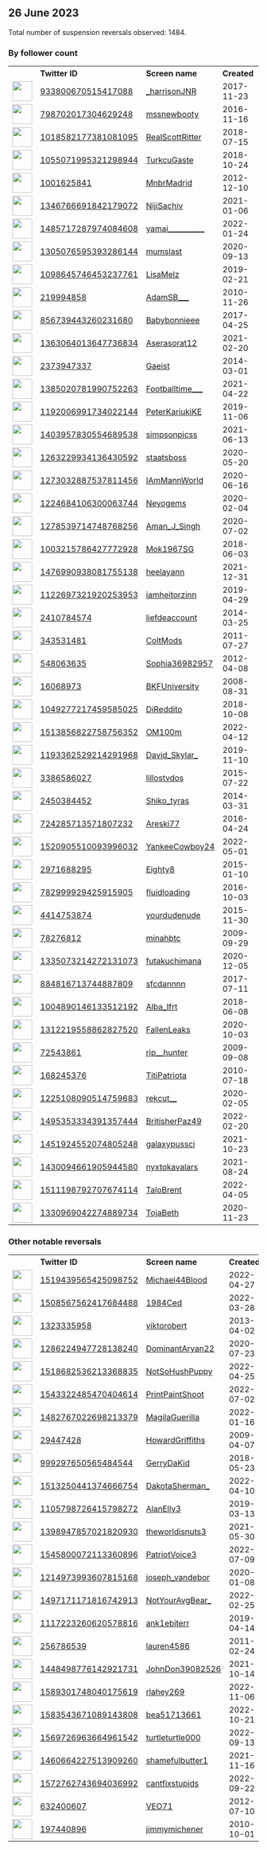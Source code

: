 
## 26 June 2023
Total number of suspension reversals observed: 1484.

### By follower count
<table><tr><th></th><th align="left">Twitter ID</th><th align="left">Screen name</th>
<th align="left">Created</th><th align="left">Status</th><th align="left">Suspended</th><th align="left">Followers</th>
<tr><td><a href="https://pbs.twimg.com/profile_images/1667821215573061633/NO-OcoFa_normal.jpg"><img src="https://pbs.twimg.com/profile_images/1667821215573061633/NO-OcoFa_normal.jpg" width="40px" height="40px" align="center"/></a></td><td><a href="https://twitter.com/intent/user?user_id=933800670515417088">933800670515417088</a></td><td><a href="https://twitter.com/_harrisonJNR">_harrisonJNR</a></td><td>2017-11-23</td><td align="center"></td><td></td><td>256000</td></tr>
<tr><td><a href="https://pbs.twimg.com/profile_images/1634045401740242944/fpsx8SBa_normal.jpg"><img src="https://pbs.twimg.com/profile_images/1634045401740242944/fpsx8SBa_normal.jpg" width="40px" height="40px" align="center"/></a></td><td><a href="https://twitter.com/intent/user?user_id=798702017304629248">798702017304629248</a></td><td><a href="https://twitter.com/mssnewbooty">mssnewbooty</a></td><td>2016-11-16</td><td align="center"></td><td></td><td>172353</td></tr>
<tr><td><a href="https://pbs.twimg.com/profile_images/1501017544894951425/L1RVDiRH_normal.jpg"><img src="https://pbs.twimg.com/profile_images/1501017544894951425/L1RVDiRH_normal.jpg" width="40px" height="40px" align="center"/></a></td><td><a href="https://twitter.com/intent/user?user_id=1018582177381081095">1018582177381081095</a></td><td><a href="https://twitter.com/RealScottRitter">RealScottRitter</a></td><td>2018-07-15</td><td align="center"></td><td>2023-03-30</td><td>122154</td></tr>
<tr><td><a href="https://pbs.twimg.com/profile_images/1659188934868606977/WMhh7ieA_normal.jpg"><img src="https://pbs.twimg.com/profile_images/1659188934868606977/WMhh7ieA_normal.jpg" width="40px" height="40px" align="center"/></a></td><td><a href="https://twitter.com/intent/user?user_id=1055071995321298944">1055071995321298944</a></td><td><a href="https://twitter.com/TurkcuGaste">TurkcuGaste</a></td><td>2018-10-24</td><td align="center"></td><td>2023-01-09</td><td>111646</td></tr>
<tr><td><a href="https://pbs.twimg.com/profile_images/1645516650844700673/lOeXl5wD_normal.jpg"><img src="https://pbs.twimg.com/profile_images/1645516650844700673/lOeXl5wD_normal.jpg" width="40px" height="40px" align="center"/></a></td><td><a href="https://twitter.com/intent/user?user_id=1001625841">1001625841</a></td><td><a href="https://twitter.com/MnbrMadrid">MnbrMadrid</a></td><td>2012-12-10</td><td align="center"></td><td></td><td>96623</td></tr>
<tr><td><a href="https://pbs.twimg.com/profile_images/1616471232031133696/ssNO3yLb_normal.jpg"><img src="https://pbs.twimg.com/profile_images/1616471232031133696/ssNO3yLb_normal.jpg" width="40px" height="40px" align="center"/></a></td><td><a href="https://twitter.com/intent/user?user_id=1346766691842179072">1346766691842179072</a></td><td><a href="https://twitter.com/NijiSachiv">NijiSachiv</a></td><td>2021-01-06</td><td align="center"></td><td></td><td>77748</td></tr>
<tr><td><a href="https://pbs.twimg.com/profile_images/1641071864478040066/pzkhXKtl_normal.jpg"><img src="https://pbs.twimg.com/profile_images/1641071864478040066/pzkhXKtl_normal.jpg" width="40px" height="40px" align="center"/></a></td><td><a href="https://twitter.com/intent/user?user_id=1485717287974084608">1485717287974084608</a></td><td><a href="https://twitter.com/yamai__________">yamai__________</a></td><td>2022-01-24</td><td align="center"></td><td>2023-05-13</td><td>70196</td></tr>
<tr><td><a href="https://pbs.twimg.com/profile_images/1643846033468784641/myPUgYjV_normal.jpg"><img src="https://pbs.twimg.com/profile_images/1643846033468784641/myPUgYjV_normal.jpg" width="40px" height="40px" align="center"/></a></td><td><a href="https://twitter.com/intent/user?user_id=1305076595393286144">1305076595393286144</a></td><td><a href="https://twitter.com/mumslast">mumslast</a></td><td>2020-09-13</td><td align="center"></td><td></td><td>61101</td></tr>
<tr><td><a href="https://pbs.twimg.com/profile_images/1642581015485902854/rCXjH1Np_normal.jpg"><img src="https://pbs.twimg.com/profile_images/1642581015485902854/rCXjH1Np_normal.jpg" width="40px" height="40px" align="center"/></a></td><td><a href="https://twitter.com/intent/user?user_id=1098645746453237761">1098645746453237761</a></td><td><a href="https://twitter.com/LisaMelz">LisaMelz</a></td><td>2019-02-21</td><td align="center"></td><td></td><td>60160</td></tr>
<tr><td><a href="https://pbs.twimg.com/profile_images/1646244767741759489/BuWHrGzO_normal.jpg"><img src="https://pbs.twimg.com/profile_images/1646244767741759489/BuWHrGzO_normal.jpg" width="40px" height="40px" align="center"/></a></td><td><a href="https://twitter.com/intent/user?user_id=219994858">219994858</a></td><td><a href="https://twitter.com/AdamSB___">AdamSB___</a></td><td>2010-11-26</td><td align="center"></td><td></td><td>59679</td></tr>
<tr><td><a href="https://pbs.twimg.com/profile_images/1653160087144345600/mhjIfk4w_normal.jpg"><img src="https://pbs.twimg.com/profile_images/1653160087144345600/mhjIfk4w_normal.jpg" width="40px" height="40px" align="center"/></a></td><td><a href="https://twitter.com/intent/user?user_id=856739443260231680">856739443260231680</a></td><td><a href="https://twitter.com/Babybonnieee">Babybonnieee</a></td><td>2017-04-25</td><td align="center"></td><td></td><td>59068</td></tr>
<tr><td><a href="https://pbs.twimg.com/profile_images/1667831515680583684/gN7zfycC_normal.jpg"><img src="https://pbs.twimg.com/profile_images/1667831515680583684/gN7zfycC_normal.jpg" width="40px" height="40px" align="center"/></a></td><td><a href="https://twitter.com/intent/user?user_id=1363064013647736834">1363064013647736834</a></td><td><a href="https://twitter.com/Aserasorat12">Aserasorat12</a></td><td>2021-02-20</td><td align="center"></td><td></td><td>51952</td></tr>
<tr><td><a href="https://pbs.twimg.com/profile_images/1642081405730451457/GjRyX9gR_normal.jpg"><img src="https://pbs.twimg.com/profile_images/1642081405730451457/GjRyX9gR_normal.jpg" width="40px" height="40px" align="center"/></a></td><td><a href="https://twitter.com/intent/user?user_id=2373947337">2373947337</a></td><td><a href="https://twitter.com/Gaeist">Gaeist</a></td><td>2014-03-01</td><td align="center"></td><td></td><td>43244</td></tr>
<tr><td><a href="https://pbs.twimg.com/profile_images/1393523294326992897/pCuz42WK_normal.jpg"><img src="https://pbs.twimg.com/profile_images/1393523294326992897/pCuz42WK_normal.jpg" width="40px" height="40px" align="center"/></a></td><td><a href="https://twitter.com/intent/user?user_id=1385020781990752263">1385020781990752263</a></td><td><a href="https://twitter.com/Footballtime___">Footballtime___</a></td><td>2021-04-22</td><td align="center"></td><td>2022-12-19</td><td>41881</td></tr>
<tr><td><a href="https://pbs.twimg.com/profile_images/1273833476337340417/-8go6TsQ_normal.jpg"><img src="https://pbs.twimg.com/profile_images/1273833476337340417/-8go6TsQ_normal.jpg" width="40px" height="40px" align="center"/></a></td><td><a href="https://twitter.com/intent/user?user_id=1192006991734022144">1192006991734022144</a></td><td><a href="https://twitter.com/PeterKariukiKE">PeterKariukiKE</a></td><td>2019-11-06</td><td align="center"></td><td>2022-08-27</td><td>41324</td></tr>
<tr><td><a href="https://pbs.twimg.com/profile_images/1566624364518309894/Mnyfd7ZF_normal.jpg"><img src="https://pbs.twimg.com/profile_images/1566624364518309894/Mnyfd7ZF_normal.jpg" width="40px" height="40px" align="center"/></a></td><td><a href="https://twitter.com/intent/user?user_id=1403957830554689538">1403957830554689538</a></td><td><a href="https://twitter.com/simpsonpicss">simpsonpicss</a></td><td>2021-06-13</td><td align="center"></td><td></td><td>40762</td></tr>
<tr><td><a href="https://pbs.twimg.com/profile_images/1618972018707152897/M8GRb7d3_normal.jpg"><img src="https://pbs.twimg.com/profile_images/1618972018707152897/M8GRb7d3_normal.jpg" width="40px" height="40px" align="center"/></a></td><td><a href="https://twitter.com/intent/user?user_id=1263229934136430592">1263229934136430592</a></td><td><a href="https://twitter.com/staatsboss">staatsboss</a></td><td>2020-05-20</td><td align="center"></td><td></td><td>34148</td></tr>
<tr><td><a href="https://pbs.twimg.com/profile_images/1273054132039872513/qP-x_K2W_normal.jpg"><img src="https://pbs.twimg.com/profile_images/1273054132039872513/qP-x_K2W_normal.jpg" width="40px" height="40px" align="center"/></a></td><td><a href="https://twitter.com/intent/user?user_id=1273032887537811456">1273032887537811456</a></td><td><a href="https://twitter.com/IAmMannWorld">IAmMannWorld</a></td><td>2020-06-16</td><td align="center"></td><td></td><td>33905</td></tr>
<tr><td><a href="https://pbs.twimg.com/profile_images/1631224104249446403/87FketWT_normal.jpg"><img src="https://pbs.twimg.com/profile_images/1631224104249446403/87FketWT_normal.jpg" width="40px" height="40px" align="center"/></a></td><td><a href="https://twitter.com/intent/user?user_id=1224684106300063744">1224684106300063744</a></td><td><a href="https://twitter.com/Neyogems">Neyogems</a></td><td>2020-02-04</td><td align="center"></td><td></td><td>32084</td></tr>
<tr><td><a href="https://pbs.twimg.com/profile_images/1307208911246618632/GGyDHPYb_normal.jpg"><img src="https://pbs.twimg.com/profile_images/1307208911246618632/GGyDHPYb_normal.jpg" width="40px" height="40px" align="center"/></a></td><td><a href="https://twitter.com/intent/user?user_id=1278539714748768256">1278539714748768256</a></td><td><a href="https://twitter.com/Aman_J_Singh">Aman_J_Singh</a></td><td>2020-07-02</td><td align="center"></td><td></td><td>27799</td></tr>
<tr><td><a href="https://pbs.twimg.com/profile_images/1657524558872674306/aW49xWZD_normal.jpg"><img src="https://pbs.twimg.com/profile_images/1657524558872674306/aW49xWZD_normal.jpg" width="40px" height="40px" align="center"/></a></td><td><a href="https://twitter.com/intent/user?user_id=1003215786427772928">1003215786427772928</a></td><td><a href="https://twitter.com/Mok1967SG">Mok1967SG</a></td><td>2018-06-03</td><td align="center"></td><td>2022-08-30</td><td>25756</td></tr>
<tr><td><a href="https://pbs.twimg.com/profile_images/1644765013125771265/cOAZEEPc_normal.jpg"><img src="https://pbs.twimg.com/profile_images/1644765013125771265/cOAZEEPc_normal.jpg" width="40px" height="40px" align="center"/></a></td><td><a href="https://twitter.com/intent/user?user_id=1476990938081755138">1476990938081755138</a></td><td><a href="https://twitter.com/heelayann">heelayann</a></td><td>2021-12-31</td><td align="center"></td><td>2023-06-26</td><td>24521</td></tr>
<tr><td><a href="https://pbs.twimg.com/profile_images/1310316679235280897/EI2hIFe8_normal.jpg"><img src="https://pbs.twimg.com/profile_images/1310316679235280897/EI2hIFe8_normal.jpg" width="40px" height="40px" align="center"/></a></td><td><a href="https://twitter.com/intent/user?user_id=1122697321920253953">1122697321920253953</a></td><td><a href="https://twitter.com/iamheitorzinn">iamheitorzinn</a></td><td>2019-04-29</td><td align="center"></td><td></td><td>24416</td></tr>
<tr><td><a href="https://pbs.twimg.com/profile_images/1359408890761330691/6BLuKGxE_normal.jpg"><img src="https://pbs.twimg.com/profile_images/1359408890761330691/6BLuKGxE_normal.jpg" width="40px" height="40px" align="center"/></a></td><td><a href="https://twitter.com/intent/user?user_id=2410784574">2410784574</a></td><td><a href="https://twitter.com/liefdeaccount">liefdeaccount</a></td><td>2014-03-25</td><td align="center"></td><td></td><td>23795</td></tr>
<tr><td><a href="https://pbs.twimg.com/profile_images/1659479316730634240/mRpWsNDt_normal.jpg"><img src="https://pbs.twimg.com/profile_images/1659479316730634240/mRpWsNDt_normal.jpg" width="40px" height="40px" align="center"/></a></td><td><a href="https://twitter.com/intent/user?user_id=343531481">343531481</a></td><td><a href="https://twitter.com/ColtMods">ColtMods</a></td><td>2011-07-27</td><td align="center"></td><td></td><td>22151</td></tr>
<tr><td><a href="https://pbs.twimg.com/profile_images/1459852653270286338/jYwfdvGt_normal.jpg"><img src="https://pbs.twimg.com/profile_images/1459852653270286338/jYwfdvGt_normal.jpg" width="40px" height="40px" align="center"/></a></td><td><a href="https://twitter.com/intent/user?user_id=548063635">548063635</a></td><td><a href="https://twitter.com/Sophia36982957">Sophia36982957</a></td><td>2012-04-08</td><td align="center"></td><td>2023-03-21</td><td>19123</td></tr>
<tr><td><a href="https://pbs.twimg.com/profile_images/1668775921397145600/lj9zZQ0M_normal.jpg"><img src="https://pbs.twimg.com/profile_images/1668775921397145600/lj9zZQ0M_normal.jpg" width="40px" height="40px" align="center"/></a></td><td><a href="https://twitter.com/intent/user?user_id=16068973">16068973</a></td><td><a href="https://twitter.com/BKFUniversity">BKFUniversity</a></td><td>2008-08-31</td><td align="center"></td><td></td><td>19122</td></tr>
<tr><td><a href="https://pbs.twimg.com/profile_images/1640487806735724544/C5EaCUMh_normal.jpg"><img src="https://pbs.twimg.com/profile_images/1640487806735724544/C5EaCUMh_normal.jpg" width="40px" height="40px" align="center"/></a></td><td><a href="https://twitter.com/intent/user?user_id=1049277217459585025">1049277217459585025</a></td><td><a href="https://twitter.com/DiReddito">DiReddito</a></td><td>2018-10-08</td><td align="center"></td><td></td><td>18956</td></tr>
<tr><td><a href="https://pbs.twimg.com/profile_images/1514709222692466697/8BhYPpzA_normal.jpg"><img src="https://pbs.twimg.com/profile_images/1514709222692466697/8BhYPpzA_normal.jpg" width="40px" height="40px" align="center"/></a></td><td><a href="https://twitter.com/intent/user?user_id=1513856822758756352">1513856822758756352</a></td><td><a href="https://twitter.com/OM100m">OM100m</a></td><td>2022-04-12</td><td align="center"></td><td>2023-06-17</td><td>18343</td></tr>
<tr><td><a href="https://pbs.twimg.com/profile_images/1351076696905154563/ucdBpX2y_normal.jpg"><img src="https://pbs.twimg.com/profile_images/1351076696905154563/ucdBpX2y_normal.jpg" width="40px" height="40px" align="center"/></a></td><td><a href="https://twitter.com/intent/user?user_id=1193362529214291968">1193362529214291968</a></td><td><a href="https://twitter.com/David_Skylar_">David_Skylar_</a></td><td>2019-11-10</td><td align="center"></td><td>2023-02-14</td><td>18319</td></tr>
<tr><td><a href="https://pbs.twimg.com/profile_images/1271498633440120834/aB0Z4MiP_normal.jpg"><img src="https://pbs.twimg.com/profile_images/1271498633440120834/aB0Z4MiP_normal.jpg" width="40px" height="40px" align="center"/></a></td><td><a href="https://twitter.com/intent/user?user_id=3386586027">3386586027</a></td><td><a href="https://twitter.com/lillostvdos">lillostvdos</a></td><td>2015-07-22</td><td align="center"></td><td></td><td>17689</td></tr>
<tr><td><a href="https://pbs.twimg.com/profile_images/1669413047356538882/UwTcxK-T_normal.jpg"><img src="https://pbs.twimg.com/profile_images/1669413047356538882/UwTcxK-T_normal.jpg" width="40px" height="40px" align="center"/></a></td><td><a href="https://twitter.com/intent/user?user_id=2450384452">2450384452</a></td><td><a href="https://twitter.com/Shiko_tyras">Shiko_tyras</a></td><td>2014-03-31</td><td align="center"></td><td></td><td>17421</td></tr>
<tr><td><a href="https://pbs.twimg.com/profile_images/1325339441926385665/Rrj6h9CK_normal.jpg"><img src="https://pbs.twimg.com/profile_images/1325339441926385665/Rrj6h9CK_normal.jpg" width="40px" height="40px" align="center"/></a></td><td><a href="https://twitter.com/intent/user?user_id=724285713571807232">724285713571807232</a></td><td><a href="https://twitter.com/Areski77">Areski77</a></td><td>2016-04-24</td><td align="center">🔒</td><td></td><td>17008</td></tr>
<tr><td><a href="https://pbs.twimg.com/profile_images/1584281230891261953/gOGnnkTo_normal.jpg"><img src="https://pbs.twimg.com/profile_images/1584281230891261953/gOGnnkTo_normal.jpg" width="40px" height="40px" align="center"/></a></td><td><a href="https://twitter.com/intent/user?user_id=1520905510093996032">1520905510093996032</a></td><td><a href="https://twitter.com/YankeeCowboy24">YankeeCowboy24</a></td><td>2022-05-01</td><td align="center"></td><td>2023-06-20</td><td>16794</td></tr>
<tr><td><a href="https://pbs.twimg.com/profile_images/1307998714666119170/08Sm6QAQ_normal.jpg"><img src="https://pbs.twimg.com/profile_images/1307998714666119170/08Sm6QAQ_normal.jpg" width="40px" height="40px" align="center"/></a></td><td><a href="https://twitter.com/intent/user?user_id=2971688295">2971688295</a></td><td><a href="https://twitter.com/Eighty8">Eighty8</a></td><td>2015-01-10</td><td align="center"></td><td></td><td>15072</td></tr>
<tr><td><a href="https://pbs.twimg.com/profile_images/1650847526658899971/xuAE4n2I_normal.jpg"><img src="https://pbs.twimg.com/profile_images/1650847526658899971/xuAE4n2I_normal.jpg" width="40px" height="40px" align="center"/></a></td><td><a href="https://twitter.com/intent/user?user_id=782999929425915905">782999929425915905</a></td><td><a href="https://twitter.com/fluidloading">fluidloading</a></td><td>2016-10-03</td><td align="center"></td><td></td><td>14205</td></tr>
<tr><td><a href="https://pbs.twimg.com/profile_images/1236418029942198273/vAB9fOtF_normal.jpg"><img src="https://pbs.twimg.com/profile_images/1236418029942198273/vAB9fOtF_normal.jpg" width="40px" height="40px" align="center"/></a></td><td><a href="https://twitter.com/intent/user?user_id=4414753874">4414753874</a></td><td><a href="https://twitter.com/yourdudenude">yourdudenude</a></td><td>2015-11-30</td><td align="center"></td><td></td><td>14153</td></tr>
<tr><td><a href="https://pbs.twimg.com/profile_images/1626003297579540480/CnB1M05F_normal.jpg"><img src="https://pbs.twimg.com/profile_images/1626003297579540480/CnB1M05F_normal.jpg" width="40px" height="40px" align="center"/></a></td><td><a href="https://twitter.com/intent/user?user_id=78276812">78276812</a></td><td><a href="https://twitter.com/minahbtc">minahbtc</a></td><td>2009-09-29</td><td align="center"></td><td></td><td>14135</td></tr>
<tr><td><a href="https://pbs.twimg.com/profile_images/1672641393217650688/PgtFIt7F_normal.jpg"><img src="https://pbs.twimg.com/profile_images/1672641393217650688/PgtFIt7F_normal.jpg" width="40px" height="40px" align="center"/></a></td><td><a href="https://twitter.com/intent/user?user_id=1335073214272131073">1335073214272131073</a></td><td><a href="https://twitter.com/futakuchimana">futakuchimana</a></td><td>2020-12-05</td><td align="center"></td><td>2023-06-17</td><td>13305</td></tr>
<tr><td><a href="https://pbs.twimg.com/profile_images/1390361851888873479/zpxsKybr_normal.jpg"><img src="https://pbs.twimg.com/profile_images/1390361851888873479/zpxsKybr_normal.jpg" width="40px" height="40px" align="center"/></a></td><td><a href="https://twitter.com/intent/user?user_id=884816713744887809">884816713744887809</a></td><td><a href="https://twitter.com/sfcdannnn">sfcdannnn</a></td><td>2017-07-11</td><td align="center"></td><td></td><td>13290</td></tr>
<tr><td><a href="https://pbs.twimg.com/profile_images/1638549092925321217/EObXKm7E_normal.jpg"><img src="https://pbs.twimg.com/profile_images/1638549092925321217/EObXKm7E_normal.jpg" width="40px" height="40px" align="center"/></a></td><td><a href="https://twitter.com/intent/user?user_id=1004890146133512192">1004890146133512192</a></td><td><a href="https://twitter.com/Alba_Ifrt">Alba_Ifrt</a></td><td>2018-06-08</td><td align="center"></td><td>2023-06-10</td><td>13178</td></tr>
<tr><td><a href="https://pbs.twimg.com/profile_images/1562341873540276224/hAI_z-PX_normal.jpg"><img src="https://pbs.twimg.com/profile_images/1562341873540276224/hAI_z-PX_normal.jpg" width="40px" height="40px" align="center"/></a></td><td><a href="https://twitter.com/intent/user?user_id=1312219558862827520">1312219558862827520</a></td><td><a href="https://twitter.com/FallenLeaks">FallenLeaks</a></td><td>2020-10-03</td><td align="center"></td><td></td><td>12962</td></tr>
<tr><td><a href="https://pbs.twimg.com/profile_images/1672856094446878720/MA8Gi9Q8_normal.jpg"><img src="https://pbs.twimg.com/profile_images/1672856094446878720/MA8Gi9Q8_normal.jpg" width="40px" height="40px" align="center"/></a></td><td><a href="https://twitter.com/intent/user?user_id=72543861">72543861</a></td><td><a href="https://twitter.com/rip__hunter">rip__hunter</a></td><td>2009-09-08</td><td align="center">🔒</td><td></td><td>11045</td></tr>
<tr><td><a href="https://pbs.twimg.com/profile_images/1622032271489343490/ohX5aT1o_normal.jpg"><img src="https://pbs.twimg.com/profile_images/1622032271489343490/ohX5aT1o_normal.jpg" width="40px" height="40px" align="center"/></a></td><td><a href="https://twitter.com/intent/user?user_id=168245376">168245376</a></td><td><a href="https://twitter.com/TitiPatriota">TitiPatriota</a></td><td>2010-07-18</td><td align="center"></td><td>2023-06-03</td><td>10994</td></tr>
<tr><td><a href="https://pbs.twimg.com/profile_images/1383478978904608769/wjOLWeiR_normal.jpg"><img src="https://pbs.twimg.com/profile_images/1383478978904608769/wjOLWeiR_normal.jpg" width="40px" height="40px" align="center"/></a></td><td><a href="https://twitter.com/intent/user?user_id=1225108090514759683">1225108090514759683</a></td><td><a href="https://twitter.com/rekcut__">rekcut__</a></td><td>2020-02-05</td><td align="center"></td><td></td><td>10772</td></tr>
<tr><td><a href="https://pbs.twimg.com/profile_images/1666225401616629761/FXZ4hLOj_normal.jpg"><img src="https://pbs.twimg.com/profile_images/1666225401616629761/FXZ4hLOj_normal.jpg" width="40px" height="40px" align="center"/></a></td><td><a href="https://twitter.com/intent/user?user_id=1495353334391357444">1495353334391357444</a></td><td><a href="https://twitter.com/BritisherPaz49">BritisherPaz49</a></td><td>2022-02-20</td><td align="center"></td><td>2023-06-21</td><td>10349</td></tr>
<tr><td><a href="https://pbs.twimg.com/profile_images/1671521762599747587/eN3V6625_normal.jpg"><img src="https://pbs.twimg.com/profile_images/1671521762599747587/eN3V6625_normal.jpg" width="40px" height="40px" align="center"/></a></td><td><a href="https://twitter.com/intent/user?user_id=1451924552074805248">1451924552074805248</a></td><td><a href="https://twitter.com/galaxypussci">galaxypussci</a></td><td>2021-10-23</td><td align="center"></td><td>2022-08-03</td><td>10329</td></tr>
<tr><td><a href="https://pbs.twimg.com/profile_images/1665297872521248771/otVUKQVW_normal.jpg"><img src="https://pbs.twimg.com/profile_images/1665297872521248771/otVUKQVW_normal.jpg" width="40px" height="40px" align="center"/></a></td><td><a href="https://twitter.com/intent/user?user_id=1430094661905944580">1430094661905944580</a></td><td><a href="https://twitter.com/nyxtokavalars">nyxtokavalars</a></td><td>2021-08-24</td><td align="center"></td><td>2023-06-16</td><td>10143</td></tr>
<tr><td><a href="https://pbs.twimg.com/profile_images/1594817612046901248/T91bsOKy_normal.jpg"><img src="https://pbs.twimg.com/profile_images/1594817612046901248/T91bsOKy_normal.jpg" width="40px" height="40px" align="center"/></a></td><td><a href="https://twitter.com/intent/user?user_id=1511198792707674114">1511198792707674114</a></td><td><a href="https://twitter.com/TaloBrent">TaloBrent</a></td><td>2022-04-05</td><td align="center"></td><td>2023-06-22</td><td>9925</td></tr>
<tr><td><a href="https://pbs.twimg.com/profile_images/1659570712019972097/F0ELBxef_normal.jpg"><img src="https://pbs.twimg.com/profile_images/1659570712019972097/F0ELBxef_normal.jpg" width="40px" height="40px" align="center"/></a></td><td><a href="https://twitter.com/intent/user?user_id=1330969042274889734">1330969042274889734</a></td><td><a href="https://twitter.com/TojaBeth">TojaBeth</a></td><td>2020-11-23</td><td align="center"></td><td></td><td>9719</td></tr>
</table>

### Other notable reversals
<table><tr><th></th><th align="left">Twitter ID</th><th align="left">Screen name</th>
<th align="left">Created</th><th align="left">Status</th><th align="left">Suspended</th><th align="left">Followers</th>
<tr><td><a href="https://pbs.twimg.com/profile_images/1519439924256256000/lYjoBYmF_normal.jpg"><img src="https://pbs.twimg.com/profile_images/1519439924256256000/lYjoBYmF_normal.jpg" width="40px" height="40px" align="center"/></a></td><td><a href="https://twitter.com/intent/user?user_id=1519439565425098752">1519439565425098752</a></td><td><a href="https://twitter.com/Michael44Blood">Michael44Blood</a></td><td>2022-04-27</td><td align="center"></td><td>2023-06-16</td><td>2788</td></tr>
<tr><td><a href="https://pbs.twimg.com/profile_images/1662628648674013189/pVlm0Qda_normal.jpg"><img src="https://pbs.twimg.com/profile_images/1662628648674013189/pVlm0Qda_normal.jpg" width="40px" height="40px" align="center"/></a></td><td><a href="https://twitter.com/intent/user?user_id=1508567562417684488">1508567562417684488</a></td><td><a href="https://twitter.com/1984Ced">1984Ced</a></td><td>2022-03-28</td><td align="center"></td><td>2023-06-21</td><td>261</td></tr>
<tr><td><a href="https://pbs.twimg.com/profile_images/1628494870716497920/9aIVtN-f_normal.jpg"><img src="https://pbs.twimg.com/profile_images/1628494870716497920/9aIVtN-f_normal.jpg" width="40px" height="40px" align="center"/></a></td><td><a href="https://twitter.com/intent/user?user_id=1323335958">1323335958</a></td><td><a href="https://twitter.com/viktorobert">viktorobert</a></td><td>2013-04-02</td><td align="center"></td><td>2023-05-28</td><td>885</td></tr>
<tr><td><a href="https://pbs.twimg.com/profile_images/1667481054935126022/WORNXWJM_normal.jpg"><img src="https://pbs.twimg.com/profile_images/1667481054935126022/WORNXWJM_normal.jpg" width="40px" height="40px" align="center"/></a></td><td><a href="https://twitter.com/intent/user?user_id=1286224947728138240">1286224947728138240</a></td><td><a href="https://twitter.com/DominantAryan22">DominantAryan22</a></td><td>2020-07-23</td><td align="center"></td><td>2023-06-16</td><td>444</td></tr>
<tr><td><a href="https://pbs.twimg.com/profile_images/1584667560385150981/ATl85sk0_normal.jpg"><img src="https://pbs.twimg.com/profile_images/1584667560385150981/ATl85sk0_normal.jpg" width="40px" height="40px" align="center"/></a></td><td><a href="https://twitter.com/intent/user?user_id=1518682536213368835">1518682536213368835</a></td><td><a href="https://twitter.com/NotSoHushPuppy">NotSoHushPuppy</a></td><td>2022-04-25</td><td align="center"></td><td>2023-06-19</td><td>505</td></tr>
<tr><td><a href="https://pbs.twimg.com/profile_images/1615257136665182208/xHUwOtBD_normal.jpg"><img src="https://pbs.twimg.com/profile_images/1615257136665182208/xHUwOtBD_normal.jpg" width="40px" height="40px" align="center"/></a></td><td><a href="https://twitter.com/intent/user?user_id=1543322485470404614">1543322485470404614</a></td><td><a href="https://twitter.com/PrintPaintShoot">PrintPaintShoot</a></td><td>2022-07-02</td><td align="center">🔒</td><td>2023-06-22</td><td>4961</td></tr>
<tr><td><a href="https://pbs.twimg.com/profile_images/1577458947539312641/qrG7POwt_normal.jpg"><img src="https://pbs.twimg.com/profile_images/1577458947539312641/qrG7POwt_normal.jpg" width="40px" height="40px" align="center"/></a></td><td><a href="https://twitter.com/intent/user?user_id=1482767022698213379">1482767022698213379</a></td><td><a href="https://twitter.com/MagilaGuerilla">MagilaGuerilla</a></td><td>2022-01-16</td><td align="center"></td><td>2022-10-23</td><td>160</td></tr>
<tr><td><a href="https://pbs.twimg.com/profile_images/1518655182388744198/vKADCo4x_normal.jpg"><img src="https://pbs.twimg.com/profile_images/1518655182388744198/vKADCo4x_normal.jpg" width="40px" height="40px" align="center"/></a></td><td><a href="https://twitter.com/intent/user?user_id=29447428">29447428</a></td><td><a href="https://twitter.com/HowardGriffiths">HowardGriffiths</a></td><td>2009-04-07</td><td align="center"></td><td>2023-06-25</td><td>5932</td></tr>
<tr><td><a href="https://pbs.twimg.com/profile_images/1636935611079598088/JL_1yfYr_normal.jpg"><img src="https://pbs.twimg.com/profile_images/1636935611079598088/JL_1yfYr_normal.jpg" width="40px" height="40px" align="center"/></a></td><td><a href="https://twitter.com/intent/user?user_id=999297650565484544">999297650565484544</a></td><td><a href="https://twitter.com/GerryDaKid">GerryDaKid</a></td><td>2018-05-23</td><td align="center"></td><td>2023-06-02</td><td>715</td></tr>
<tr><td><a href="https://pbs.twimg.com/profile_images/1669379345222074374/5XtzUdWx_normal.jpg"><img src="https://pbs.twimg.com/profile_images/1669379345222074374/5XtzUdWx_normal.jpg" width="40px" height="40px" align="center"/></a></td><td><a href="https://twitter.com/intent/user?user_id=1513250441374666754">1513250441374666754</a></td><td><a href="https://twitter.com/DakotaSherman_">DakotaSherman_</a></td><td>2022-04-10</td><td align="center"></td><td>2023-06-22</td><td>273</td></tr>
<tr><td><a href="https://pbs.twimg.com/profile_images/1620666524598927360/bBQwIruE_normal.jpg"><img src="https://pbs.twimg.com/profile_images/1620666524598927360/bBQwIruE_normal.jpg" width="40px" height="40px" align="center"/></a></td><td><a href="https://twitter.com/intent/user?user_id=1105798726415798272">1105798726415798272</a></td><td><a href="https://twitter.com/AlanElly3">AlanElly3</a></td><td>2019-03-13</td><td align="center"></td><td>2023-06-19</td><td>788</td></tr>
<tr><td><a href="https://pbs.twimg.com/profile_images/1671900094969282561/xteHlWDc_normal.jpg"><img src="https://pbs.twimg.com/profile_images/1671900094969282561/xteHlWDc_normal.jpg" width="40px" height="40px" align="center"/></a></td><td><a href="https://twitter.com/intent/user?user_id=1398947857021820930">1398947857021820930</a></td><td><a href="https://twitter.com/theworldisnuts3">theworldisnuts3</a></td><td>2021-05-30</td><td align="center"></td><td>2023-06-21</td><td>96</td></tr>
<tr><td><a href="https://pbs.twimg.com/profile_images/1545811356947025921/jAKTZag3_normal.jpg"><img src="https://pbs.twimg.com/profile_images/1545811356947025921/jAKTZag3_normal.jpg" width="40px" height="40px" align="center"/></a></td><td><a href="https://twitter.com/intent/user?user_id=1545800072113360896">1545800072113360896</a></td><td><a href="https://twitter.com/PatriotVoice3">PatriotVoice3</a></td><td>2022-07-09</td><td align="center"></td><td>2023-06-21</td><td>5168</td></tr>
<tr><td><a href="https://pbs.twimg.com/profile_images/1341658401147813888/ywK5g4-a_normal.jpg"><img src="https://pbs.twimg.com/profile_images/1341658401147813888/ywK5g4-a_normal.jpg" width="40px" height="40px" align="center"/></a></td><td><a href="https://twitter.com/intent/user?user_id=1214973993607815168">1214973993607815168</a></td><td><a href="https://twitter.com/joseph_vandebor">joseph_vandebor</a></td><td>2020-01-08</td><td align="center"></td><td>2023-06-18</td><td>421</td></tr>
<tr><td><a href="https://pbs.twimg.com/profile_images/1603190705395990531/fSF0IKNX_normal.jpg"><img src="https://pbs.twimg.com/profile_images/1603190705395990531/fSF0IKNX_normal.jpg" width="40px" height="40px" align="center"/></a></td><td><a href="https://twitter.com/intent/user?user_id=1497171171816742913">1497171171816742913</a></td><td><a href="https://twitter.com/NotYourAvgBear_">NotYourAvgBear_</a></td><td>2022-02-25</td><td align="center">🔒</td><td>2023-06-20</td><td>474</td></tr>
<tr><td><a href="https://pbs.twimg.com/profile_images/1667315232161579009/MJzC--Ks_normal.jpg"><img src="https://pbs.twimg.com/profile_images/1667315232161579009/MJzC--Ks_normal.jpg" width="40px" height="40px" align="center"/></a></td><td><a href="https://twitter.com/intent/user?user_id=1117223260620578816">1117223260620578816</a></td><td><a href="https://twitter.com/ank1ebiterr">ank1ebiterr</a></td><td>2019-04-14</td><td align="center"></td><td>2023-06-17</td><td>3501</td></tr>
<tr><td><a href="https://pbs.twimg.com/profile_images/2866587686/1fc87bd7d627821304f5cb2bb46c013a_normal.jpeg"><img src="https://pbs.twimg.com/profile_images/2866587686/1fc87bd7d627821304f5cb2bb46c013a_normal.jpeg" width="40px" height="40px" align="center"/></a></td><td><a href="https://twitter.com/intent/user?user_id=256786539">256786539</a></td><td><a href="https://twitter.com/lauren4586">lauren4586</a></td><td>2011-02-24</td><td align="center"></td><td>2023-05-17</td><td>37</td></tr>
<tr><td><a href="https://pbs.twimg.com/profile_images/1484045208413212673/L3q518Sr_normal.jpg"><img src="https://pbs.twimg.com/profile_images/1484045208413212673/L3q518Sr_normal.jpg" width="40px" height="40px" align="center"/></a></td><td><a href="https://twitter.com/intent/user?user_id=1448498776142921731">1448498776142921731</a></td><td><a href="https://twitter.com/JohnDon39082526">JohnDon39082526</a></td><td>2021-10-14</td><td align="center"></td><td>2022-08-02</td><td>2331</td></tr>
<tr><td><a href="https://pbs.twimg.com/profile_images/1671768197593268225/7zTA3dOv_normal.jpg"><img src="https://pbs.twimg.com/profile_images/1671768197593268225/7zTA3dOv_normal.jpg" width="40px" height="40px" align="center"/></a></td><td><a href="https://twitter.com/intent/user?user_id=1589301748040175619">1589301748040175619</a></td><td><a href="https://twitter.com/rlahey269">rlahey269</a></td><td>2022-11-06</td><td align="center"></td><td>2023-06-21</td><td>110</td></tr>
<tr><td><a href="https://pbs.twimg.com/profile_images/1584374641392508931/3PeRXDEf_normal.jpg"><img src="https://pbs.twimg.com/profile_images/1584374641392508931/3PeRXDEf_normal.jpg" width="40px" height="40px" align="center"/></a></td><td><a href="https://twitter.com/intent/user?user_id=1583543671089143808">1583543671089143808</a></td><td><a href="https://twitter.com/bea51713661">bea51713661</a></td><td>2022-10-21</td><td align="center"></td><td>2022-12-16</td><td>89</td></tr>
<tr><td><a href="https://pbs.twimg.com/profile_images/1569727110016647169/uJr8jI6-_normal.jpg"><img src="https://pbs.twimg.com/profile_images/1569727110016647169/uJr8jI6-_normal.jpg" width="40px" height="40px" align="center"/></a></td><td><a href="https://twitter.com/intent/user?user_id=1569726963664961542">1569726963664961542</a></td><td><a href="https://twitter.com/turtleturtle000">turtleturtle000</a></td><td>2022-09-13</td><td align="center"></td><td>2022-12-03</td><td>68</td></tr>
<tr><td><a href="https://pbs.twimg.com/profile_images/1502900501616246787/MOnhaUaN_normal.jpg"><img src="https://pbs.twimg.com/profile_images/1502900501616246787/MOnhaUaN_normal.jpg" width="40px" height="40px" align="center"/></a></td><td><a href="https://twitter.com/intent/user?user_id=1460664227513909260">1460664227513909260</a></td><td><a href="https://twitter.com/shamefulbutter1">shamefulbutter1</a></td><td>2021-11-16</td><td align="center"></td><td>2023-01-06</td><td>84</td></tr>
<tr><td><a href="https://pbs.twimg.com/profile_images/1615181840519942145/cnxnQ_sI_normal.jpg"><img src="https://pbs.twimg.com/profile_images/1615181840519942145/cnxnQ_sI_normal.jpg" width="40px" height="40px" align="center"/></a></td><td><a href="https://twitter.com/intent/user?user_id=1572762743694036992">1572762743694036992</a></td><td><a href="https://twitter.com/cantfixstupids">cantfixstupids</a></td><td>2022-09-22</td><td align="center"></td><td>2023-06-23</td><td>1025</td></tr>
<tr><td><a href="https://pbs.twimg.com/profile_images/2386433288/juz7taf0sbg37bkat30d_normal.jpeg"><img src="https://pbs.twimg.com/profile_images/2386433288/juz7taf0sbg37bkat30d_normal.jpeg" width="40px" height="40px" align="center"/></a></td><td><a href="https://twitter.com/intent/user?user_id=632400607">632400607</a></td><td><a href="https://twitter.com/VEO71">VEO71</a></td><td>2012-07-10</td><td align="center"></td><td>2023-06-18</td><td>928</td></tr>
<tr><td><a href="https://pbs.twimg.com/profile_images/1167996126999412737/R_9XEomR_normal.jpg"><img src="https://pbs.twimg.com/profile_images/1167996126999412737/R_9XEomR_normal.jpg" width="40px" height="40px" align="center"/></a></td><td><a href="https://twitter.com/intent/user?user_id=197440896">197440896</a></td><td><a href="https://twitter.com/jimmymichener">jimmymichener</a></td><td>2010-10-01</td><td align="center"></td><td>2023-06-17</td><td>230</td></tr>
</table>
